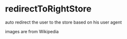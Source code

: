 # redirectToRightStore
auto redirect the user to the store based on his user agent

images are from Wikipedia
